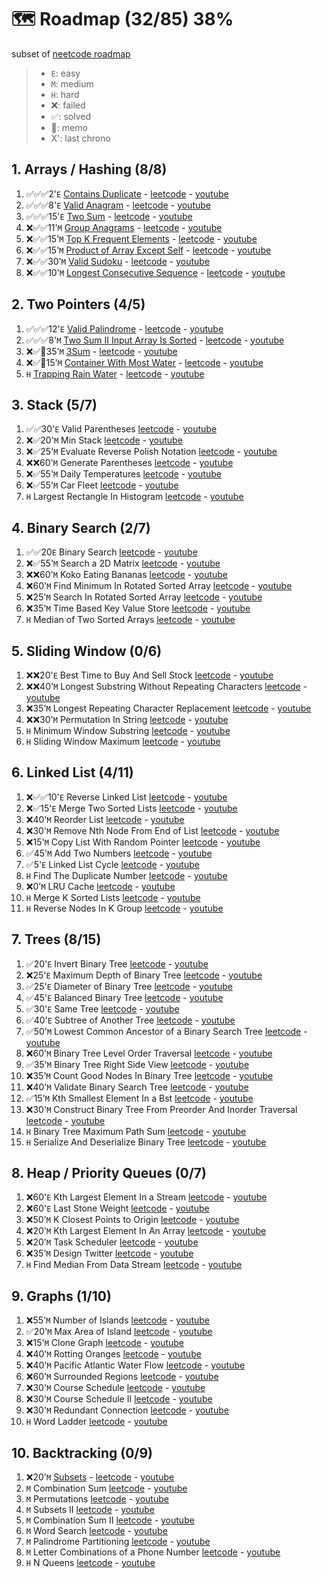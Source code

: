 # 🗺️ Roadmap (32/85) 38%
subset of [neetcode roadmap](https://neetcode.io/roadmap)

> - `E`: easy
> - `M`: medium
> - `H`: hard
> - ❌: failed
> - ✅: solved
> - 🤔: memo
> - X': last chrono

## 1. Arrays / Hashing (8/8)
1. ✅✅✅2'`E` [Contains Duplicate](./1_arrays_hashing/1_contains_duplicate.md) - [leetcode](https://leetcode.com/problems/contains-duplicate/) - [youtube](https://www.youtube.com/watch?v=3OamzN90kPg)
2. ✅✅✅8'`E` [Valid Anagram](./1_arrays_hashing/2_valid_anagram.md) - [leetcode](https://leetcode.com/problems/valid-anagram/) - [youtube](https://www.youtube.com/watch?v=9UtInBqnCgA)
3. ✅✅✅15'`E` [Two Sum](./1_arrays_hashing/3_two_sum.md) - [leetcode](https://leetcode.com/problems/two-sum/) - [youtube](https://www.youtube.com/watch?v=KLlXCFG5TnA)
4. ❌✅✅11'`M` [Group Anagrams](./1_arrays_hashing/4_group_anagrams.md) - [leetcode](https://leetcode.com/problems/group-anagrams/) - [youtube](https://www.youtube.com/watch?v=vzdNOK2oB2E)
5. ❌✅✅15'`M` [Top K Frequent Elements](./1_arrays_hashing/5_top_k_frequent_elements.md) - [leetcode](https://leetcode.com/problems/top-k-frequent-elements/) - [youtube](https://www.youtube.com/watch?v=YPTqKIgVk-k)
6. ❌✅✅15'`M` [Product of Array Except Self](./1_arrays_hashing/6_product_of_array_except_self.md) - [leetcode](https://leetcode.com/problems/product-of-array-except-self/) - [youtube](https://www.youtube.com/watch?v=bNvIQI2wAjk)
7. ❌✅✅30'`M` [Valid Sudoku](./1_arrays_hashing/7_valid_sudoku.md) - [leetcode](https://leetcode.com/problems/valid-sudoku/) - [youtube](https://www.youtube.com/watch?v=TjFXEUCMqI8)
8. ❌✅✅10'`M` [Longest Consecutive Sequence](./1_arrays_hashing/8_longest_consecutive_sequence.md) - [leetcode](https://leetcode.com/problems/longest-consecutive-sequence/) - [youtube](https://www.youtube.com/watch?v=P6RZZMu_maU)

## 2. Two Pointers (4/5)
1. ✅✅✅12'`E` [Valid Palindrome](./2_two_pointers/1_valid_palindrome.md) - [leetcode](https://leetcode.com/problems/valid-palindrome/) - [youtube](https://www.youtube.com/watch?v=jJXJ16kPFWg)
2. ✅✅✅8'`M` [Two Sum II Input Array Is Sorted](./2_two_pointers/2_two_sum_ii_input_array_is_sorted.md) - [leetcode](https://leetcode.com/problems/two-sum-ii-input-array-is-sorted/) - [youtube](https://www.youtube.com/watch?v=cQ1Oz4ckceM)
3. ❌✅🤔35'`M` [3Sum](./2_two_pointers/3_3_sum.md) - [leetcode](https://leetcode.com/problems/3sum/) - [youtube](https://www.youtube.com/watch?v=jzZsG8n2R9A.io%2F)
4. ❌✅🤔15'`M` [Container With Most Water](./2_two_pointers/4_container_with_most_water.md) - [leetcode](https://leetcode.com/problems/container-with-most-water/) - [youtube](https://www.youtube.com/watch?v=UuiTKBwPgAo)
5. `H` [Trapping Rain Water](./2_two_pointers/5_trapping_rain_water.md) - [leetcode](https://leetcode.com/problems/trapping-rain-water/) - [youtube](https://www.youtube.com/watch?v=ZI2z5pq0TqA)

## 3. Stack (5/7)
1. ✅✅30'`E` Valid Parentheses [leetcode](https://leetcode.com/problems/valid-parentheses/) - [youtube](https://www.youtube.com/watch?v=WTzjTskDFMg)
2. ❌✅20'`M` Min Stack [leetcode](https://leetcode.com/problems/min-stack/) - [youtube](https://www.youtube.com/watch?v=qkLl7nAwDPo)
3. ❌✅25'`M` Evaluate Reverse Polish Notation [leetcode](https://leetcode.com/problems/evaluate-reverse-polish-notation/) - [youtube](https://www.youtube.com/watch?v=iu0082c4HDE)
4. ❌❌60'`M` Generate Parentheses [leetcode](https://leetcode.com/problems/generate-parentheses/) - [youtube](https://www.youtube.com/watch?v=s9fokUqJ76A)
5. ❌✅55'`M` Daily Temperatures [leetcode](https://leetcode.com/problems/daily-temperatures/) - [youtube](https://www.youtube.com/watch?v=cTBiBSnjO3c)
6. ❌✅55'`M` Car Fleet [leetcode](https://leetcode.com/problems/car-fleet/) - [youtube](https://www.youtube.com/watch?v=Pr6T-3yB9RM)
7. `H` Largest Rectangle In Histogram [leetcode](https://leetcode.com/problems/largest-rectangle-in-histogram/) - [youtube](https://www.youtube.com/watch?v=zx5Sw9130L0&source_ve_path=OTY3MTQ)

## 4. Binary Search (2/7)
1. ✅✅20`E` Binary Search [leetcode](https://leetcode.com/problems/binary-search/) - [youtube](https://www.youtube.com/watch?v=s4DPM8ct1pI)
2. ❌✅55'`M` Search a 2D Matrix [leetcode](https://leetcode.com/problems/search-a-2d-matrix/) - [youtube](https://www.youtube.com/watch?v=Ber2pi2C0j0)
3. ❌❌60'`M` Koko Eating Bananas [leetcode](https://leetcode.com/problems/koko-eating-bananas/) - [youtube](https://www.youtube.com/watch?v=U2SozAs9RzA)
4. ❌60'`M` Find Minimum In Rotated Sorted Array [leetcode](https://leetcode.com/problems/find-minimum-in-rotated-sorted-array/) - [youtube](https://www.youtube.com/watch?v=nIVW4P8b1VA)
5. ❌25'`M` Search In Rotated Sorted Array [leetcode](https://leetcode.com/problems/search-in-rotated-sorted-array/) - [youtube](https://www.youtube.com/watch?v=U8XENwh8Oy8)
6. ❌35'`M` Time Based Key Value Store [leetcode](https://leetcode.com/problems/time-based-key-value-store/) - [youtube](https://www.youtube.com/watch?v=fu2cD_6E8Hw)
7. `H` Median of Two Sorted Arrays [leetcode](https://leetcode.com/problems/median-of-two-sorted-arrays/) - [youtube](https://www.youtube.com/watch?v=q6IEA26hvXc)

## 5. Sliding Window (0/6)
1. ❌❌20'`E` Best Time to Buy And Sell Stock [leetcode](https://leetcode.com/problems/best-time-to-buy-and-sell-stock/) - [youtube](https://www.youtube.com/watch?v=1pkOgXD63yU)
2. ❌❌40'`M` Longest Substring Without Repeating Characters [leetcode](https://leetcode.com/problems/longest-substring-without-repeating-characters/) - [youtube](https://www.youtube.com/watch?v=wiGpQwVHdE0)
3. ❌35'`M` Longest Repeating Character Replacement [leetcode](https://leetcode.com/problems/longest-repeating-character-replacement/) - [youtube](https://www.youtube.com/watch?v=gqXU1UyA8pk)
4. ❌❌30'`M` Permutation In String [leetcode](https://leetcode.com/problems/permutation-in-string/) - [youtube](https://www.youtube.com/watch?v=UbyhOgBN834)
5. `H` Minimum Window Substring [leetcode](https://leetcode.com/problems/minimum-window-substring/) - [youtube](https://www.youtube.com/watch?v=jSto0O4AJbM)
6. `H` Sliding Window Maximum [leetcode](https://leetcode.com/problems/sliding-window-maximum/) - [youtube](https://www.youtube.com/watch?v=DfljaUwZsOk)

## 6. Linked List (4/11)
1. ❌✅✅10'`E` Reverse Linked List [leetcode](https://leetcode.com/problems/reverse-linked-list/) - [youtube](https://www.youtube.com/watch?v=G0_I-ZF0S38)
2. ❌✅15'`E` Merge Two Sorted Lists [leetcode](https://leetcode.com/problems/merge-two-sorted-lists/) - [youtube](https://www.youtube.com/watch?v=XIdigk956u0)
3. ❌40'`M` Reorder List [leetcode](https://leetcode.com/problems/reorder-list/) - [youtube](https://www.youtube.com/watch?v=S5bfdUTrKLM)
4. ❌30'`M` Remove Nth Node From End of List [leetcode](https://leetcode.com/problems/remove-nth-node-from-end-of-list/) - [youtube](https://www.youtube.com/watch?v=XVuQxVej6y8)
5. ❌15'`M` Copy List With Random Pointer [leetcode](https://leetcode.com/problems/copy-list-with-random-pointer/) - [youtube](https://www.youtube.com/watch?v=5Y2EiZST97Y)
6. ✅45'`M` Add Two Numbers [leetcode](https://leetcode.com/problems/add-two-numbers/) - [youtube](https://www.youtube.com/watch?v=wgFPrzTjm7s)
7. ✅5'`E` Linked List Cycle [leetcode](https://leetcode.com/problems/linked-list-cycle/) - [youtube](https://www.youtube.com/watch?v=gBTe7lFR3vc)
8. `H` Find The Duplicate Number [leetcode](https://leetcode.com/problems/find-the-duplicate-number/) - [youtube](https://www.youtube.com/watch?v=wjYnzkAhcNk)
9. ❌0'`M` LRU Cache [leetcode](https://leetcode.com/problems/lru-cache/) - [youtube](https://www.youtube.com/watch?v=7ABFKPK2hD4)
10. `H` Merge K Sorted Lists [leetcode](https://leetcode.com/problems/merge-k-sorted-lists/) - [youtube](https://www.youtube.com/watch?v=q5a5OiGbT6Q)
11. `H` Reverse Nodes In K Group [leetcode](https://leetcode.com/problems/reverse-nodes-in-k-group/) - [youtube](https://www.youtube.com/watch?v=1UOPsfP85V4)

## 7. Trees (8/15)
1. ✅20'`E` Invert Binary Tree [leetcode](https://leetcode.com/problems/invert-binary-tree/) - [youtube](https://www.youtube.com/watch?v=OnSn2XEQ4MY)
2. ❌25'`E` Maximum Depth of Binary Tree [leetcode](https://leetcode.com/problems/maximum-depth-of-binary-tree/) - [youtube](https://www.youtube.com/watch?v=hTM3phVI6YQ)
3. ✅25'`E` Diameter of Binary Tree [leetcode](https://leetcode.com/problems/diameter-of-binary-tree/) - [youtube](https://www.youtube.com/watch?v=bkxqA8Rfv04)
4. ✅45'`E` Balanced Binary Tree [leetcode](https://leetcode.com/problems/balanced-binary-tree/) - [youtube](https://www.youtube.com/watch?v=QfJsau0ItOY)
5. ✅30'`E` Same Tree [leetcode](https://leetcode.com/problems/same-tree/) - [youtube](https://www.youtube.com/watch?v=vRbbcKXCxOw)
6. ✅40'`E` Subtree of Another Tree [leetcode](https://leetcode.com/problems/subtree-of-another-tree/) - [youtube](https://www.youtube.com/watch?v=E36O5SWp-LE)
7. ✅50'`M` Lowest Common Ancestor of a Binary Search Tree [leetcode](https://leetcode.com/problems/lowest-common-ancestor-of-a-binary-search-tree/) - [youtube](https://www.youtube.com/watch?v=gs2LMfuOR9ks)
8. ❌60'`M` Binary Tree Level Order Traversal [leetcode](https://leetcode.com/problems/binary-tree-level-order-traversal/) - [youtube](https://www.youtube.com/watch?v=6ZnyEApgFYg)
9. ✅35'`M` Binary Tree Right Side View [leetcode](https://leetcode.com/problems/binary-tree-right-side-view/) - [youtube](https://www.youtube.com/watch?v=d4zLyf32e3I)
10. ❌35'`M` Count Good Nodes In Binary Tree [leetcode](https://leetcode.com/problems/count-good-nodes-in-binary-tree/) - [youtube](https://www.youtube.com/watch?v=7cp5imvDzl4)
11. ❌40'`M` Validate Binary Search Tree [leetcode](https://leetcode.com/problems/validate-binary-search-tree/) - [youtube](https://www.youtube.com/watch?v=s6ATEkipzow)
12. ✅15'`M` Kth Smallest Element In a Bst [leetcode](https://leetcode.com/problems/kth-smallest-element-in-a-bst/) - [youtube](https://www.youtube.com/watch?v=5LUXSvjmGCw)
13. ❌30'`M` Construct Binary Tree From Preorder And Inorder Traversal [leetcode](https://leetcode.com/problems/construct-binary-tree-from-preorder-and-inorder-traversal/) - [youtube](https://www.youtube.com/watch?v=ihj4IQGZ2zc)
14. `H` Binary Tree Maximum Path Sum [leetcode](https://leetcode.com/problems/binary-tree-maximum-path-sum/) - [youtube](https://www.youtube.com/watch?v=Hr5cWUld4vU)
15. `H` Serialize And Deserialize Binary Tree [leetcode](https://leetcode.com/problems/serialize-and-deserialize-binary-tree/) - [youtube](https://www.youtube.com/watch?v=u4JAi2JJhI8)

## 8. Heap / Priority Queues (0/7)
1. ❌60'`E` Kth Largest Element In a Stream [leetcode](https://leetcode.com/problems/kth-largest-element-in-a-stream/) - [youtube](https://www.youtube.com/watch?v=hOjcdrqMoQ8)
2. ❌60'`E` Last Stone Weight [leetcode](https://leetcode.com/problems/last-stone-weight/) - [youtube](https://www.youtube.com/watch?v=B-QCq79-Vfw&t=3s)
3. ❌50'`M` K Closest Points to Origin [leetcode](https://leetcode.com/problems/k-closest-points-to-origin/) - [youtube](https://www.youtube.com/watch?v=rI2EBUEMfTk)
4. ❌20'`M` Kth Largest Element In An Array [leetcode](https://leetcode.com/problems/kth-largest-element-in-an-array/) - [youtube](https://www.youtube.com/watch?v=XEmy13g1Qxc)
5. ❌20'`M` Task Scheduler [leetcode](https://leetcode.com/problems/task-scheduler/) - [youtube](https://www.youtube.com/watch?v=s8p8ukTyA2I)
6. ❌35'`M` Design Twitter [leetcode](https://leetcode.com/problems/design-twitter/) - [youtube](https://www.youtube.com/watch?v=pNichitDD2E)
7. `H` Find Median From Data Stream [leetcode](https://leetcode.com/problems/find-median-from-data-stream/) - [youtube](https://www.youtube.com/watch?v=itmhHWaHupI)

## 9. Graphs (1/10)
1. ❌55'`M` Number of Islands [leetcode](https://leetcode.com/problems/number-of-islands/) - [youtube](https://www.youtube.com/watch?v=pV2kpPD66nE)
2. ✅20'`M` Max Area of Island [leetcode](https://leetcode.com/problems/max-area-of-island/) - [youtube](https://www.youtube.com/watch?v=iJGr1OtmH0c)
3. ❌15'`M` Clone Graph [leetcode](https://leetcode.com/problems/clone-graph/) - [youtube](https://www.youtube.com/watch?v=mQeF6bN8hMk)
4. ❌40'`M` Rotting Oranges [leetcode](https://leetcode.com/problems/rotting-oranges/) - [youtube](https://www.youtube.com/watch?v=y704fEOx0s0)
5. ❌40'`M` Pacific Atlantic Water Flow [leetcode](https://leetcode.com/problems/pacific-atlantic-water-flow/) - [youtube](https://www.youtube.com/watch?v=s-VkcjHqkGI)
6. ❌60'`M` Surrounded Regions [leetcode](https://leetcode.com/problems/surrounded-regions/) - [youtube](https://www.youtube.com/watch?v=9z2BunfoZ5Y)
7. ❌30'`M` Course Schedule [leetcode](https://leetcode.com/problems/course-schedule/) - [youtube](https://www.youtube.com/watch?v=EgI5nU9etnU&t=1s)
8. ❌30'`M` Course Schedule II [leetcode](https://leetcode.com/problems/course-schedule-ii/) - [youtube](https://www.youtube.com/watch?v=Akt3glAwyfY)
9. ❌30'`M` Redundant Connection [leetcode](https://leetcode.com/problems/redundant-connection/) - [youtube](https://www.youtube.com/watch?v=FXWRE67PLL0)
10. `H` Word Ladder [leetcode](https://leetcode.com/problems/word-ladder/) - [youtube](https://www.youtube.com/watch?v=h9iTnkgv05E)

## 10. Backtracking (0/9)
1. ❌20'`M` [Subsets](./10_backtracking/1_subset.md) - [leetcode](https://leetcode.com/problems/subsets/) - [youtube](https://www.youtube.com/watch?v=REOH22Xwdkk)
2. `M` Combination Sum [leetcode](https://leetcode.com/problems/combination-sum/) - [youtube](https://www.youtube.com/watch?v=GBKI9VSKdGg)
3. `M` Permutations [leetcode](https://leetcode.com/problems/permutations/) - [youtube](https://www.youtube.com/watch?v=FZe0UqISmUw)
4. `M` Subsets II [leetcode](https://leetcode.com/problems/subsets-ii/) - [youtube](https://www.youtube.com/watch?v=Vn2v6ajA7U0)
5. `M` Combination Sum II [leetcode](https://leetcode.com/problems/combination-sum-ii/) - [youtube](https://www.youtube.com/watch?v=FOyRpNUSFeA)
6. `M` Word Search [leetcode](https://leetcode.com/problems/word-search/) - [youtube](https://www.youtube.com/watch?v=pfiQ_PS1g8E)
7. `M` Palindrome Partitioning [leetcode](https://leetcode.com/problems/palindrome-partitioning/) - [youtube](https://www.youtube.com/watch?v=3jvWodd7ht0)
8. `M` Letter Combinations of a Phone Number [leetcode](https://leetcode.com/problems/letter-combinations-of-a-phone-number/) - [youtube](https://www.youtube.com/watch?v=0snEunUacZY)
9. `H` N Queens [leetcode](https://leetcode.com/problems/n-queens/) - [youtube](https://www.youtube.com/watch?v=Ph95IHmRp5M)
